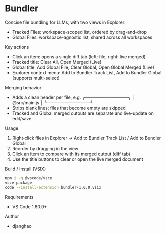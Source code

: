 # Bundler

Concise file bundling for LLMs, with two views in Explorer:

- Tracked Files: workspace-scoped list, ordered by drag-and-drop
- Global Files: workspace-agnostic list, shared across all workspaces

Key actions
- Click an item: opens a single diff tab (left: file, right: live merged)
- Tracked title: Clear All, Open Merged (Live)
- Global title: Add Global File, Clear Global, Open Global Merged (Live)
- Explorer context menu: Add to Bundler Track List, Add to Bundler Global (supports multi-select)

Merging behavior
- Adds a clean header per file, e.g.
  ╭──────────────╮
  │ @src/main.js │
  ╰──────────────╯
- Strips blank lines; files that become empty are skipped
- Tracked and Global merged outputs are separate and live-update on edit/save

Usage
1) Right‑click files in Explorer → Add to Bundler Track List / Add to Bundler Global
2) Reorder by dragging in the view
3) Click an item to compare with its merged output (diff tab)
4) Use the title buttons to clear or open the live merged document

Build / Install (VSIX)
```bash
npm i -g @vscode/vsce
vsce package
code --install-extension bundler-1.0.0.vsix
```

Requirements
- VS Code 1.60.0+

Author
- djanghao
